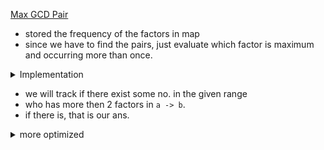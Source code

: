 [Max GCD Pair](https://www.codingninjas.com/codestudio/problems/max-gcd-pair_842786?leftPanelTab=0&utm_source=pocket_mylist)

- stored the frequency of the factors in map
- since we have to find the pairs, just evaluate which factor is maximum and occurring more than once.

<details>
<summary> Implementation </summary>

```cpp
int maxGCDPair(vector<int> &arr, int n) {
    map<int, int> mp;
    for (const auto& x: arr) {
        for (int i = 1; i <= sqrt(x); i++) {
            if (x % i == 0) {
                if (x/i == i) {
                  mp[i] ++;
                }

                else {
                  mp[i] ++;
                  mp[x/i] ++;
                }
            }
        }
    }

    int mx = 0;
    for (const auto& i: mp) {
        int key = i.first;
        int value = i.second;
        if (value >= 2) mx = max(mx, key);
    }
    return mx;
}
```

</details>

- we will track if there exist some no. in the given range
- who has more then 2 factors in `a -> b`.
- if there is, that is our ans.

<details>
<summary> more optimized</summary>

```cpp
int maxGCDPair(vector<int> &arr, int n) {
  int a, b;
  cin >> a >> b;

  int ans = 1;
  for (int i = 2; i <= 1e5; i++) {
    int count = (b / i - (a - 1) / i);
    if (count > 1)
      ans = i;
  }
  cout << ans << '\n';

}
```

</details>
